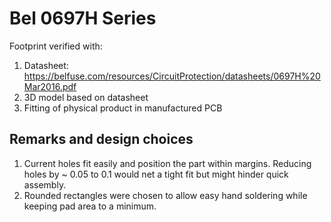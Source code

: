 # Bel 0697H Series

Footprint verified with:
1. Datasheet: https://belfuse.com/resources/CircuitProtection/datasheets/0697H%20Mar2016.pdf
2. 3D model based on datasheet
3. Fitting of physical product in manufactured PCB

## Remarks and design choices

1. Current holes fit easily and position the part within margins. Reducing holes by ~ 0.05 to 0.1 would net a tight fit but might hinder quick assembly.
2. Rounded rectangles were chosen to allow easy hand soldering while keeping pad area to a minimum.
